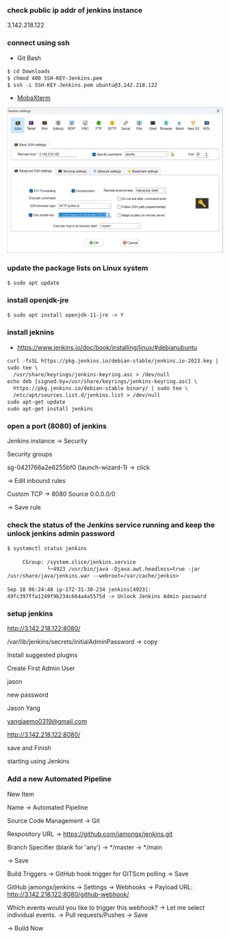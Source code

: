 

### check public ip addr of jenkins instance
3.142.218.122 


### connect using ssh

- Git Bash
```
$ cd Downloads
$ chmod 400 SSH-KEY-Jenkins.pem
$ ssh -i SSH-KEY-Jenkins.pem ubuntu@3.142.218.122
```

- [MobaXterm](https://mobaxterm.mobatek.net/)

![](../images/MobaXterm_SSH_settings_jenkins.jpg)

### update the package lists on Linux system
```
$ sudo apt update
```

### install openjdk-jre
```
$ sudo apt install openjdk-11-jre -> Y
```


### install jeknins

- https://www.jenkins.io/doc/book/installing/linux/#debianubuntu 

```
curl -fsSL https://pkg.jenkins.io/debian-stable/jenkins.io-2023.key | sudo tee \
  /usr/share/keyrings/jenkins-keyring.asc > /dev/null
echo deb [signed-by=/usr/share/keyrings/jenkins-keyring.asc] \
  https://pkg.jenkins.io/debian-stable binary/ | sudo tee \
  /etc/apt/sources.list.d/jenkins.list > /dev/null
sudo apt-get update
sudo apt-get install jenkins
```


### open a port (8080) of jenkins

Jenkins instance -> Security

Security groups

sg-0421766a2e6255bf0 (launch-wizard-1) -> click

-> Edit inbound rules

Custom TCP -> 8080 Source 0.0.0.0/0

-> Save rule


### check the status of the Jenkins service running and keep the unlock jenkins admin password

```
$ systemctl status jenkins

     CGroup: /system.slice/jenkins.service
             └─4923 /usr/bin/java -Djava.awt.headless=true -jar /usr/share/java/jenkins.war --webroot=/var/cache/jenkin>

Sep 18 06:24:48 ip-172-31-30-234 jenkins[4923]: 49fc397ffa1249f9b234c664a4a5575d -> Unlock Jenkins Admin password
```


### setup jenkins

http://3.142.218.122:8080/

/var/lib/jenkins/secrets/initialAdminPassword -> copy

Install suggested plugins

Create First Admin User

jason

new password

Jason Yang

yangjaemo0319@gmail.com


http://3.142.218.122:8080/

save and Finish

starting using Jenkins


### Add a new Automated Pipeline

New Item

Name -> Automated Pipeline

Source Code Management -> Git

Respository URL -> https://github.com/jamongx/jenkins.git

Branch Specifier (blank for 'any') -> */master -> */main

-> Save

Build Triggers -> GitHub hook trigger for GITScm polling -> Save

GitHub jamongx/jenkins -> Settings -> Webhooks -> Payload URL: http://3.142.218.122:8080/github-webhook/

Which events would you like to trigger this webhook? -> Let me select individual events. -> Pull requests/Pushes -> Save

-> Build Now

